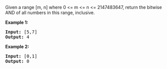 <div><p>Given a range [m, n] where 0 &lt;= m &lt;= n &lt;= 2147483647, return the bitwise AND of all numbers in this range, inclusive.</p>

<p><strong>Example 1:</strong></p>

<pre><strong>Input:</strong> [5,7]
<strong>Output:</strong> 4
</pre>

<p><strong>Example 2:</strong></p>

<pre><strong>Input:</strong> [0,1]
<strong>Output:</strong> 0</pre></div>